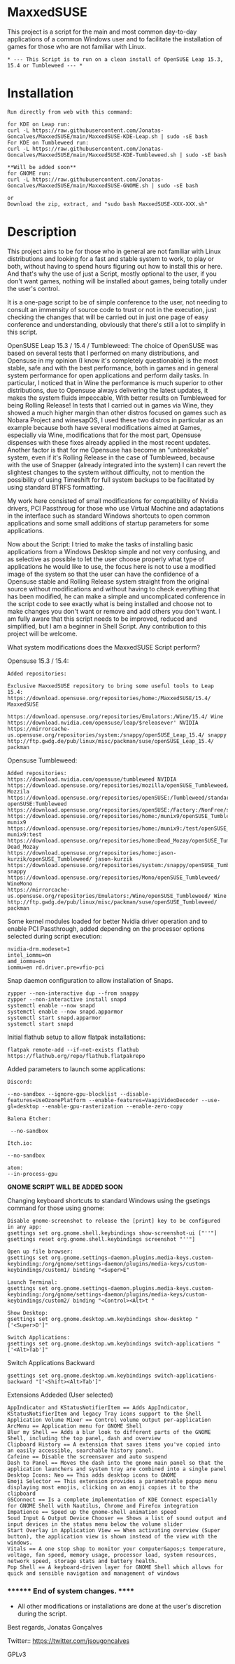 # MaxxedSUSE

This project is a script for the main and most common day-to-day applications of a common Windows user and to facilitate the installation of games for those who are not familiar with Linux.

    * --- This Script is to run on a clean install of OpenSUSE Leap 15.3, 15.4 or Tumbleweed --- *

# Installation

    Run directly from web with this command: 

    for KDE on Leap run:
    curl -L https://raw.githubusercontent.com/Jonatas-Goncalves/MaxxedSUSE/main/MaxxedSUSE-KDE-Leap.sh | sudo -sE bash
    For KDE on Tumbleweed run:
    curl -L https://raw.githubusercontent.com/Jonatas-Goncalves/MaxxedSUSE/main/MaxxedSUSE-KDE-Tumbleweed.sh | sudo -sE bash
    
    **Will be added soon**
    for GNOME run:
    curl -L https://raw.githubusercontent.com/Jonatas-Goncalves/MaxxedSUSE/main/MaxxedSUSE-GNOME.sh | sudo -sE bash

    or
    Download the zip, extract, and "sudo bash MaxxedSUSE-XXX-XXX.sh"



# Description
This project aims to be for those who in general are not familiar with Linux distributions and looking for a fast and stable system to work, to play or both, without having to spend hours figuring out how to install this or here. And that's why the use of just a Script, mostly optional to the user, if you don't want games, nothing will be installed about games, being totally under the user's control.

It is a one-page script to be of simple conference to the user, not needing to consult an immensity of source code to trust or not in the execution, just checking the changes that will be carried out in just one page of easy conference and understanding, obviously that there's still a lot to simplify in this script.

OpenSUSE Leap 15.3 / 15.4 / Tumbleweed:
The choice of OpenSUSE was based on several tests that I performed on many distributions, and Opensuse in my opinion (I know it's completely questionable) is the most stable, safe and with the best performance, both in games and in general system performance for open applications and perform daily tasks.
In particular, I noticed that in Wine the performance is much superior to other distributions, due to Opensuse always delivering the latest updates, it makes the system fluids impeccable, With better results on Tumbleweed for being Rolling Release!
In tests that I carried out in games via Wine, they showed a much higher margin than other distros focused on games such as Nobara Project and winesapOS, I used these two distros in particular as an example because both have several modifications aimed at Games, especially via Wine, modifications that for the most part, Opensuse dispenses with these fixes already applied in the most recent updates.
Another factor is that for me Opensuse has become an "unbreakable" system, even if it's Rolling Release in the case of Tumbleweed, because with the use of Snapper (already integrated into the system) I can revert the slightest changes to the system without difficulty, not to mention the possibility of using Timeshift for full system backups to be facilitated by using standard BTRFS formatting.

My work here consisted of small modifications for compatibility of Nvidia drivers, PCI Passthroug for those who use Virtual Machine and adaptations in the interface such as standard Windows shortcuts to open common applications and some small additions of startup parameters for some applications.

Now about the Script:
I tried to make the tasks of installing basic applications from a Windows Desktop simple and not very confusing, and as selective as possible to let the user choose properly what type of applications he would like to use, the focus here is not to use a modified image of the system so that the user can have the confidence of a Opensuse stable and Rolling Release system straight from the original source without modifications and without having to check everything that has been modified, he can make a simple and uncomplicated conference in the script code to see exactly what is being installed and choose not to make changes you don't want or remove and add others you don't want.
I am fully aware that this script needs to be improved, reduced and simplified, but I am a beginner in Shell Script. Any contribution to this project will be welcome.


What system modifications does the MaxxedSUSE Script perform?

Opensuse 15.3 / 15.4:

    Added repositories:

    Exclusive MaxxedSUSE repository to bring some useful tools to Leap 15.4:
    https://download.opensuse.org/repositories/home:/MaxxedSUSE/15.4/ MaxxedSUSE

    https://download.opensuse.org/repositories/Emulators:/Wine/15.4/ Wine
    https://download.nvidia.com/opensuse/leap/$releasever' NVIDIA
    https://mirrorcache-us.opensuse.org/repositories/system:/snappy/openSUSE_Leap_15.4/ snappy
    http://ftp.gwdg.de/pub/linux/misc/packman/suse/openSUSE_Leap_15.4/ packman
    
Opensuse Tumbleweed:

    Added repositories:
    https://download.nvidia.com/opensuse/tumbleweed NVIDIA
    https://download.opensuse.org/repositories/mozilla/openSUSE_Tumbleweed/ Mozzila
    https://download.opensuse.org/repositories/openSUSE:/Tumbleweed/standard/ openSUSE:Tumbleweed
    https://download.opensuse.org/repositories/openSUSE:/Factory:/NonFree/standard/
    https://download.opensuse.org/repositories/home:/munix9/openSUSE_Tumbleweed/ munix9
    https://download.opensuse.org/repositories/home:/munix9:/test/openSUSE_Tumbleweed/ munix9:test
    https://download.opensuse.org/repositories/home:Dead_Mozay/openSUSE_Tumbleweed/ Dead_Mozay
    https://download.opensuse.org/repositories/home:jason-kurzik/openSUSE_Tumbleweed/ jason-kurzik
    https://download.opensuse.org/repositories/system:/snappy/openSUSE_Tumbleweed snappy
    https://download.opensuse.org/repositories/Mono/openSUSE_Tumbleweed/ WineMono
    https://mirrorcache-us.opensuse.org/repositories/Emulators:/Wine/openSUSE_Tumbleweed/ Wine
    http://ftp.gwdg.de/pub/linux/misc/packman/suse/openSUSE_Tumbleweed/ packman



Some kernel modules loaded for better Nvidia driver operation and to enable PCI Passthrough, added depending on the processor options selected during script execution:
    
    nvidia-drm.modeset=1
    intel_iommu=on
    amd_iommu=on
    iommu=en rd.driver.pre=vfio-pci

Snap daemon configuration to allow installation of Snaps.

    zypper --non-interactive dup --from snappy
    zypper --non-interactive install snapd
    systemctl enable --now snapd
    systemctl enable --now snapd.apparmor
    systemctl start snapd.apparmor
    systemctl start snapd

Initial flathub setup to allow flatpak installations:

    flatpak remote-add --if-not-exists flathub https://flathub.org/repo/flathub.flatpakrepo


Added parameters to launch some applications:

    Discord:

    --no-sandbox --ignore-gpu-blocklist --disable-features=UseOzonePlatform --enable-features=VaapiVideoDecoder --use-gl=desktop --enable-gpu-rasterization --enable-zero-copy

    Balena Etcher:

     --no-sandbox

    Itch.io:

    --no-sandbox
    
    atom:
    --in-process-gpu


**GNOME SCRIPT WILL BE ADDED SOON**

Changing keyboard shortcuts to standard Windows using the gsetings command for those using gnome:


    Disable gnome-screenshot to release the [print] key to be configured in any app:
    gsettings set org.gnome.shell.keybindings show-screenshot-ui ["''"]
    gsettings reset org.gnome.shell.keybindings screenshot "''"]

    Open up file browser:
    gsettings set org.gnome.settings-daemon.plugins.media-keys.custom-keybinding:/org/gnome/settings-daemon/plugins/media-keys/custom-keybindings/custom1/ binding "<Super>E"

    Launch Terminal:
    gsettings set org.gnome.settings-daemon.plugins.media-keys.custom-keybinding:/org/gnome/settings-daemon/plugins/media-keys/custom-keybindings/custom2/ binding "<Control><Alt>t "

    Show Desktop:
    gsettings set org.gnome.desktop.wm.keybindings show-desktop "['<Super>D']"

    Switch Applications:
    gsettings set org.gnome.desktop.wm.keybindings switch-applications "['<Alt>Tab']"

Switch Applications Backward

    gsettings set org.gnome.desktop.wm.keybindings switch-applications-backward "['<Shift><Alt>Tab']"
    
Extensions Addeded (User selected)

    AppIndicator and KStatusNotifierItem == Adds AppIndicator, KStatusNotifierItem and legacy Tray icons support to the Shell
    Application Volume Mixer == Control volume output per-application
    ArcMenu == Application menu for GNOME Shell
    Blur my Shell == Adds a blur look to different parts of the GNOME Shell, including the top panel, dash and overview
    Clipboard History == A extension that saves items you've copied into an easily accessible, searchable history panel.
    Cafeine == Disable the screensaver and auto suspend
    Dash to Panel == Moves the dash into the gnome main panel so that the application launchers and system tray are combined into a single panel
    Desktop Icons: Neo == This adds desktop icons to GNOME
    Emoji Selector == This extension provides a parametrable popup menu displaying most emojis, clicking on an emoji copies it to the clipboard
    GSConnect == Is a complete implementation of KDE Connect especially for GNOME Shell with Nautilus, Chrome and Firefox integration
    Impatience == Speed up the gnome-shell animation speed
    Soud Input & Output Device Chooser == Shows a list of sound output and input devices in the status menu below the volume slider
    Start Overlay in Application View == When activating overview (Super button), the application view is shown instead of the view with the windows.
    Vitals == A one stop shop to monitor your computer&apos;s temperature, voltage, fan speed, memory usage, processor load, system resources, network speed, storage stats and battery health.
    Pop Shell == A keyboard-driven layer for GNOME Shell which allows for quick and sensible navigation and management of windows
    


### ****** End of system changes. ****



- All other modifications or installations are done at the user's discretion during the script.



Best regards, Jonatas Gonçalves

Twitter:: https://twitter.com/jsougoncalves


GPLv3
